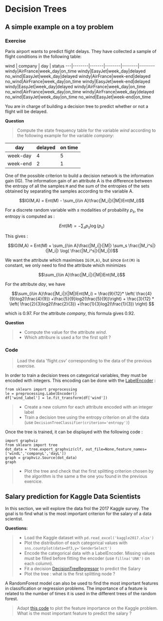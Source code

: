 # Decision Trees

## A simple example on a toy problem

### Exercise

Paris airport wants to predict flight delays. They have collected a sample of flight conditions in the following table:

 wind  | company | day | status
---|--------|-------|--------|--------|--------
windy|AirFrance|week_day|on_time
windy|EasyJet|week_day|delayed
no_wind|EasyJet|week_day|delayed
windy|AirFrance|week-end|delayed
no_wind|AirFrance|week_day|on_time
windy|EasyJet|week-end|delayed
windy|EasyJet|week_day|delayed
windy|AirFrance|week_day|on_time
no_wind|AirFrance|week_day|on_time
windy|AirFrance|week_day|delayed
no_wind|EasyJet|week_day|on_time
no_wind|EasyJet|week-end|on_time

You are in charge of building a decision tree to predict whether or not a flight will be delayed.

**Question**
>  Compute the state frequency table for the variable *wind* according to the following example for the variable *company*: 



day | delayed | on time
---|--------|-------|
 week-day | 4 | 5 
 week-end | 2 | 1 

One of the possible criterion to build a decision network is the information gain (IG). The information gain of an attribute A is the difference between the entropy of all the samples `M` and the sum of the entropies of the sets obtained by separating the samples according to the variable A. 


$$IG(M,A)  =  Ent(M) - \sum_{i\in A}\frac{|M_i|}{|M|}Ent(M_i)$$

For a discrete random variable with $s$ modalities of probability $p_s$, the entropy is computed as : 

$$Ent(M) = - \sum_s p_s \log(p_s)$$

This gives : 

$$IG(M,A)  =  Ent(M) + \sum_{i\in A}\frac{|M_i|}{|M|} \sum_s \frac{|M_i^s|}{|M_i|}  \log( \frac{|M_i^s|}{|M_i|})$$


We want the attribute which maximises `IG(M,A)`, but since  `Ent(M)` is constant, we only need to find the attribute which minimizes 

$$\sum_{i\in A}\frac{|M_i|}{|M|}Ent(M_i)$$

For the attribute *day*, we have 

$$\sum_{i\in A}\frac{|M_i|}{|M|}Ent(M_i) = \frac{9}{12}* \left( \frac{4}{9}log2(\frac{4}{9}) +\frac{5}{9}log2(\frac{5}{9})\right) + \frac{3}{12} * \left( \frac{2}{3}log2(\frac{2}{3}) +\frac{1}{3}log2(\frac{1}{3}) \right) $$

which is 0.97. For the attribute *company*, this formula gives 0.92.

**Question**
> * Compute the value for the attribute *wind*. 
> * Which attribure  is used a for the first split ?
 
### Code

> Load the data 'flight.csv' corresponding to the data of the previous exercise.

In order to train a  decision trees on categorical variables, they must be encoded with integers. This encoding can be done with the [LabelEncoder](http://scikit-learn.org/stable/modules/generated/sklearn.preprocessing.LabelEncoder.html) :

	from sklearn import preprocessing
	le = preprocessing.LabelEncoder()
	df['wind_label'] = le.fit_transform(df['wind'])
	
> * Create a new column for each attribute encoded with an integer label
> * Train a decision tree using the entropy criterion on all the data (use `DecisionTreeClassifier(criterion='entropy')`)

Once the tree is trained, it can be displayed with the following code : 

	import graphviz
	from sklearn import tree
	dot_data = tree.export_graphviz(clf, out_file=None,feature_names=['windL','companyL','dayL'])
	graph = graphviz.Source(dot_data)  
	graph 

> * Plot the tree and check that the first splitting criterion chosen by the algorithm is the same a the one you found in the previous exercice.


## Salary prediction for Kaggle Data Scientists

In this section, we will explore the data frol the 2017 Kaggle survey. The goal is to find what is the most important criterion for the salary of a data scientist.

**Questions:**
> * Load the Kaggle dataset with `pd.read_excel('kaggle2017.xlsx')`
> * Plot the distribution of each categorical values with `sns.countplot(data=df3,y='GenderSelect')`
> * Encode the categorical data with a LabelEncoder. Missing values must be filled before fitting the encoder (use `fillna('UNK')` on each column).
> * Fit a decision [DecisionTreeRegressor](http://scikit-learn.org/stable/auto_examples/tree/plot_tree_regression.html) to predict the Salary
> * Plot the tree : what is the first splitting node ?


A RandomForest model can also be used to find the most important features in classification or regression problems. The importance of a feature is related to the number of times it is used in the different trees of the random forest.

> Adapt [this code](http://scikit-learn.org/stable/auto_examples/ensemble/plot_forest_importances.html) to plot the feature importance on the Kaggle problem. What is the most important feature to predict the salary ?
> 